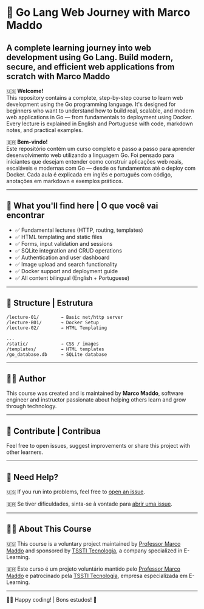 # 🚀 Go Lang Web Journey with Marco Maddo
A complete learning journey into web development using Go Lang. Build modern, secure, and efficient web applications from scratch with Marco Maddo
---

🇺🇸 **Welcome!**  
This repository contains a complete, step-by-step course to learn web development using the Go programming language. It's designed for beginners who want to understand how to build real, scalable, and modern web applications in Go — from fundamentals to deployment using Docker. Every lecture is explained in English and Portuguese with code, markdown notes, and practical examples.

🇧🇷 **Bem-vindo!**  
Este repositório contém um curso completo e passo a passo para aprender desenvolvimento web utilizando a linguagem Go. Foi pensado para iniciantes que desejam entender como construir aplicações web reais, escaláveis e modernas com Go — desde os fundamentos até o deploy com Docker. Cada aula é explicada em inglês e português com código, anotações em markdown e exemplos práticos.

---

## 🧱 What you'll find here | O que você vai encontrar

- ✅ Fundamental lectures (HTTP, routing, templates)
- ✅ HTML templating and static files
- ✅ Forms, input validation and sessions
- ✅ SQLite integration and CRUD operations
- ✅ Authentication and user dashboard
- ✅ Image upload and search functionality
- ✅ Docker support and deployment guide
- ✅ All content bilingual (English + Portuguese)

---

## 📁 Structure | Estrutura

```
/lecture-01/        → Basic net/http server
/lecture-B01/       → Docker Setup
/lecture-02/        → HTML Templating

...
/static/            → CSS / images
/templates/         → HTML templates
/go_database.db     → SQLite database
```

---

## 🧑‍🏫 Author

This course was created and is maintained by **Marco Maddo**, software engineer and instructor passionate about helping others learn and grow through technology.

---

## 🤝 Contribute | Contribua

Feel free to open issues, suggest improvements or share this project with other learners.

---

## 🙋 Need Help?

🇺🇸 If you run into problems, feel free to [open an issue](https://github.com/profmaddo/Go-Lang-Web-Journey-with-Marco-Maddo/issues).

🇧🇷 Se tiver dificuldades, sinta-se à vontade para [abrir uma issue](https://github.com/profmaddo/Go-Lang-Web-Journey-with-Marco-Maddo/issues).

---

## 👨‍🏫 About This Course

🇺🇸 This course is a voluntary project maintained by [Professor Marco Maddo](https://www.linkedin.com/in/marcomaddo/) and sponsored by [TSSTI Tecnologia](https://www.linkedin.com/company/tssti/?viewAsMember=true), a company specialized in E-Learning.

🇧🇷 Este curso é um projeto voluntário mantido pelo [Professor Marco Maddo](https://www.linkedin.com/in/marcomaddo/) e patrocinado pela [TSSTI Tecnologia](https://www.linkedin.com/company/tssti/?viewAsMember=true), empresa especializada em E-Learning.

---

👨‍🏫 Happy coding! | Bons estudos! 🚀



